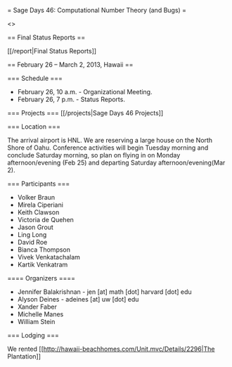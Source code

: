 = Sage Days 46: Computational Number Theory (and Bugs) =

<<TableOfContents>>

== Final Status Reports ==

[[/report|Final Status Reports]]

== February 26 – March 2, 2013, Hawaii ==


=== Schedule ===

  * February 26, 10 a.m. - Organizational Meeting.
  * February 26, 7 p.m. - Status Reports.

=== Projects ===
  [[/projects|Sage Days 46 Projects]]

=== Location ===

The arrival airport is HNL.  We are reserving a large house on the North Shore of Oahu.  Conference activities will begin Tuesday morning and conclude Saturday morning, so plan on flying in on Monday afternoon/evening (Feb 25) and departing Saturday afternoon/evening(Mar 2).


=== Participants ===
 * Volker Braun
 * Mirela Ciperiani
 * Keith Clawson
 * Victoria de Quehen
 * Jason Grout
 * Ling Long
 * David Roe
 * Bianca Thompson
 * Vivek Venkatachalam
 * Kartik Venkatram

==== Organizers ====

 * Jennifer Balakrishnan - jen [at] math [dot] harvard [dot] edu
 * Alyson Deines - adeines [at] uw [dot] edu
 * Xander Faber
 * Michelle Manes
 * William Stein

=== Lodging ===

We rented [[http://hawaii-beachhomes.com/Unit.mvc/Details/2296|The Plantation]]

